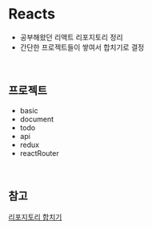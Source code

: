 # Reacts

- 공부해왔던 리액트 리포지토리 정리
- 간단한 프로젝트들이 쌓여서 합치기로 결정

<br>

## 프로젝트

- basic
- document
- todo
- api
- redux
- reactRouter

<br>

## 참고

[리포지토리 합치기](https://velog.io/@ejayjeon/Github-Repository%EB%93%A4-%EA%B9%94%EB%81%94%ED%95%98%EA%B2%8C-%ED%95%98%EB%82%98%EB%A1%9C-%ED%95%A9%EC%B9%98%EA%B8%B0)

